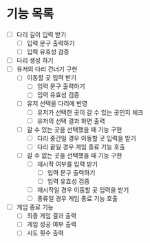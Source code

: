 # 기능 목록

- [ ] 다리 길이 입력 받기
    - [ ] 입력 문구 출력하기
    - [ ] 입력 유효성 검증
- [ ] 다리 생성 하기
- [ ] 유저의 다리 건너기 구현
    - [ ] 이동할 곳 입력 받기
        - [ ] 입력 문구 출력하기
        - [ ] 입력 유효성 검증
    - [ ] 유저 선택을 다리에 반영
        - [ ] 유저가 선택한 곳이 갈 수 있는 곳인지 체크
        - [ ] 유저의 선택 결과 화면 출력
    - [ ] 갈 수 있는 곳을 선택했을 때 기능 구현
        - [ ] 다리 중간일 경우 이동할 곳 입력을 받기
        - [ ] 다리 끝일 경우 게임 종료 기능 호출
    - [ ] 갈 수 없는 곳을 선택했을 때 기능 구현
        - [ ] 재시작 여부를 입력 받기
            - [ ] 입력 문구 출력하기
            - [ ] 입력 유효성 검증
        - [ ] 재시작일 경우 이동할 곳 입력을 받기
        - [ ] 종류일 경우 게임 종료 기능 호출
- [ ] 게임 종료 기능
    - [ ] 최종 게임 결과 출력
    - [ ] 게임 성공 여부 출력
    - [ ] 시도 횟수 출력

